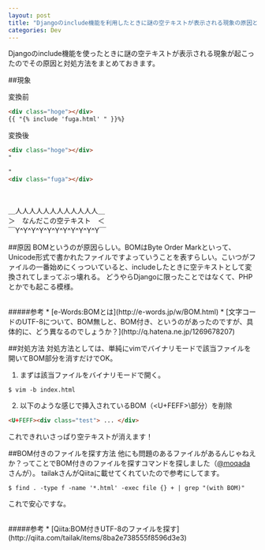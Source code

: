 ```yaml
---
layout: post
title: "Djangoのinclude機能を利用したときに謎の空テキストが表示される現象の原因と対策"
categories: Dev
---
```


Djangoのinclude機能を使ったときに謎の空テキストが表示される現象が起こったのでその原因と対処方法をまとめておきます。

##現象

変換前

```html
<div class="hoge"></div>
{{ "{% include 'fuga.html' " }}%}
```

変換後

```html
<div class="hoge"></div>
"

"
<div class="fuga"></div>
```

<br />

＿人人人人人人人人人人人人＿ <br />
＞　なんだこの空テキスト　＜ <br />
￣Y^Y^Y^Y^Y^Y^Y^Y^Y^Y^Y￣

##原因
BOMというのが原因らしい。BOMはByte Order Markといって、Unicode形式で書かれたファイルですよっていうことを表すらしい。こいつがファイルの一番始めにくっついていると、includeしたときに空テキストとして変換されてしまってぶっ壊れる。
どうやらDjangoに限ったことではなくて、PHPとかでも起こる模様。

<br />
#####参考
* [e-Words:BOMとは](http://e-words.jp/w/BOM.html)
* [文字コードのUTF-8について、BOM無しと、BOM付き、というのがあったのですが、具体的に、どう異なるのでしょうか？](http://q.hatena.ne.jp/1269678207)

##対処方法
対処方法としては、単純にvimでバイナリモードで該当ファイルを開いてBOM部分を消すだけでOK。

1. まずは該当ファイルをバイナリモードで開く。

  ```vim
  $ vim -b index.html
  ```

2. 以下のような感じで挿入されているBOM（\<U+FEFF>\部分）を削除

  ```html
  <U+FEFF><div class="test"> ... </div>
  ```

これできれいさっぱり空テキストが消えます！

##BOM付きのファイルを探す方法
他にも問題のあるファイルがあるんじゃねえか？ってことでBOM付きのファイルを探すコマンドを探しました（[@moqada](https://twitter.com/moqada)さんが）。
tailakさんがQiitaに載せてくれていたので参考にしてます。

```vim
$ find . -type f -name '*.html' -exec file {} + | grep "(with BOM)"
```

これで安心ですな。

<br />
#####参考
* [Qiita:BOM付きUTF-8のファイルを探す](http://qiita.com/tailak/items/8ba2e738555f8596d3e3)
